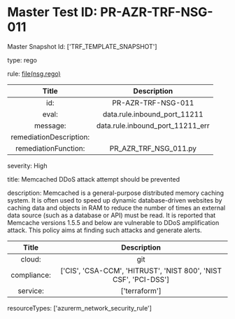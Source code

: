 



# Master Test ID: PR-AZR-TRF-NSG-011


Master Snapshot Id: ['TRF_TEMPLATE_SNAPSHOT']

type: rego

rule: [file(nsg.rego)]  
  
  
  
  

|Title|Description|
| :---: | :---: |
|id: |PR-AZR-TRF-NSG-011|
|eval: |data.rule.inbound_port_11211|
|message: |data.rule.inbound_port_11211_err|
|remediationDescription: ||
|remediationFunction: |PR_AZR_TRF_NSG_011.py|


severity: High

title: Memcached DDoS attack attempt should be prevented

description: Memcached is a general-purpose distributed memory caching system. It is often used to speed up dynamic database-driven websites by caching data and objects in RAM to reduce the number of times an external data source (such as a database or API) must be read. It is reported that Memcache versions 1.5.5 and below are vulnerable to DDoS amplification attack. This policy aims at finding such attacks and generate alerts.  
  
  

|Title|Description|
| :---: | :---: |
|cloud: |git|
|compliance: |['CIS', 'CSA-CCM', 'HITRUST', 'NIST 800', 'NIST CSF', 'PCI-DSS']|
|service: |['terraform']|


resourceTypes: ['azurerm_network_security_rule']


[file(nsg.rego)]: https://github.com/prancer-io/prancer-compliance-test/tree/master/azure/terraform/nsg.rego
